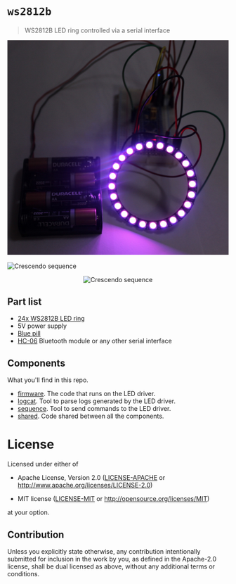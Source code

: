 # `ws2812b`

> WS2812B LED ring controlled via a serial interface

![Setup](/assets/setup.jpg)

![Crescendo sequence](/assets/crescendo.gif)

<p style="text-align:center">
  <img alt="Crescendo sequence" src="/assets/crescendo.gif"/>
</p>

## Part list

- [24x WS2812B LED ring](https://www.aliexpress.com/wholesale?SearchText=ws2812b+24)
- 5V power supply
- [Blue pill](http://wiki.stm32duino.com/index.php?title=Blue_Pill)
- [HC-06](https://www.aliexpress.com/wholesale?SearchText=hc-06) Bluetooth
  module or any other serial interface

## Components

What you'll find in this repo.

- [firmware](/firmware). The code that runs on the LED driver.
- [logcat](/logcat). Tool to parse logs generated by the LED driver.
- [sequence](/sequence). Tool to send commands to the LED driver.
- [shared](/shared). Code shared between all the components.

# License

Licensed under either of

- Apache License, Version 2.0 ([LICENSE-APACHE](LICENSE-APACHE) or
  http://www.apache.org/licenses/LICENSE-2.0)

- MIT license ([LICENSE-MIT](LICENSE-MIT) or http://opensource.org/licenses/MIT)

at your option.

## Contribution

Unless you explicitly state otherwise, any contribution intentionally submitted
for inclusion in the work by you, as defined in the Apache-2.0 license, shall be
dual licensed as above, without any additional terms or conditions.
